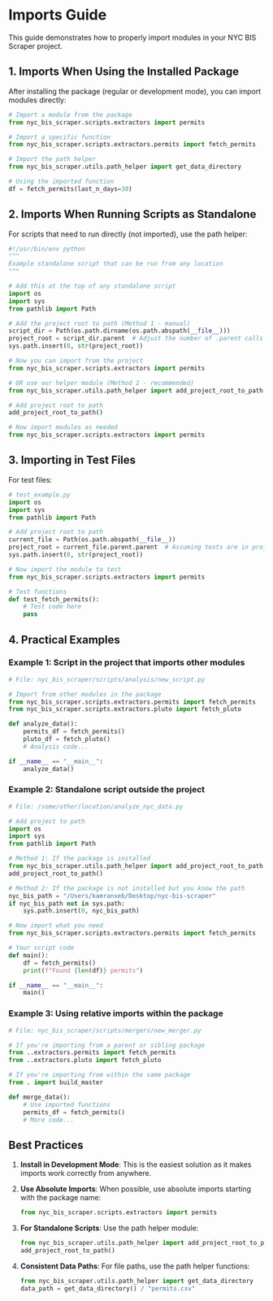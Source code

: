 # Imports Guide

This guide demonstrates how to properly import modules in your NYC BIS Scraper project.

## 1. Imports When Using the Installed Package

After installing the package (regular or development mode), you can import modules directly:

```python
# Import a module from the package
from nyc_bis_scraper.scripts.extractors import permits

# Import a specific function
from nyc_bis_scraper.scripts.extractors.permits import fetch_permits

# Import the path helper
from nyc_bis_scraper.utils.path_helper import get_data_directory

# Using the imported function
df = fetch_permits(last_n_days=30)
```

## 2. Imports When Running Scripts as Standalone

For scripts that need to run directly (not imported), use the path helper:

```python
#!/usr/bin/env python
"""
Example standalone script that can be run from any location
"""

# Add this at the top of any standalone script
import os
import sys
from pathlib import Path

# Add the project root to path (Method 1 - manual)
script_dir = Path(os.path.dirname(os.path.abspath(__file__)))
project_root = script_dir.parent  # Adjust the number of .parent calls as needed
sys.path.insert(0, str(project_root))

# Now you can import from the project
from nyc_bis_scraper.scripts.extractors import permits

# OR use our helper module (Method 2 - recommended)
from nyc_bis_scraper.utils.path_helper import add_project_root_to_path

# Add project root to path
add_project_root_to_path()

# Now import modules as needed
from nyc_bis_scraper.scripts.extractors import permits
```

## 3. Importing in Test Files

For test files:

```python
# test_example.py
import os
import sys
from pathlib import Path

# Add project root to path
current_file = Path(os.path.abspath(__file__))
project_root = current_file.parent.parent  # Assuming tests are in project_root/tests
sys.path.insert(0, str(project_root))

# Now import the module to test
from nyc_bis_scraper.scripts.extractors import permits

# Test functions
def test_fetch_permits():
    # Test code here
    pass
```

## 4. Practical Examples

### Example 1: Script in the project that imports other modules

```python
# File: nyc_bis_scraper/scripts/analysis/new_script.py

# Import from other modules in the package
from nyc_bis_scraper.scripts.extractors.permits import fetch_permits
from nyc_bis_scraper.scripts.extractors.pluto import fetch_pluto

def analyze_data():
    permits_df = fetch_permits()
    pluto_df = fetch_pluto()
    # Analysis code...

if __name__ == "__main__":
    analyze_data()
```

### Example 2: Standalone script outside the project

```python
# File: /some/other/location/analyze_nyc_data.py

# Add project to path
import os
import sys
from pathlib import Path

# Method 1: If the package is installed
from nyc_bis_scraper.utils.path_helper import add_project_root_to_path
add_project_root_to_path()

# Method 2: If the package is not installed but you know the path
nyc_bis_path = "/Users/kamranxeb/Desktop/nyc-bis-scraper"
if nyc_bis_path not in sys.path:
    sys.path.insert(0, nyc_bis_path)

# Now import what you need
from nyc_bis_scraper.scripts.extractors.permits import fetch_permits

# Your script code
def main():
    df = fetch_permits()
    print(f"Found {len(df)} permits")

if __name__ == "__main__":
    main()
```

### Example 3: Using relative imports within the package

```python
# File: nyc_bis_scraper/scripts/mergers/new_merger.py

# If you're importing from a parent or sibling package
from ..extractors.permits import fetch_permits
from ..extractors.pluto import fetch_pluto

# If you're importing from within the same package
from . import build_master

def merge_data():
    # Use imported functions
    permits_df = fetch_permits()
    # More code...
```

## Best Practices

1. **Install in Development Mode**: This is the easiest solution as it makes imports work correctly from anywhere.

2. **Use Absolute Imports**: When possible, use absolute imports starting with the package name:
   ```python
   from nyc_bis_scraper.scripts.extractors import permits
   ```

3. **For Standalone Scripts**: Use the path helper module:
   ```python
   from nyc_bis_scraper.utils.path_helper import add_project_root_to_path
   add_project_root_to_path()
   ```

4. **Consistent Data Paths**: For file paths, use the path helper functions:
   ```python 
   from nyc_bis_scraper.utils.path_helper import get_data_directory
   data_path = get_data_directory() / "permits.csv"
   ```